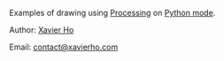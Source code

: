 Examples of drawing using [Processing](http://processing.org/) on [Python mode](https://github.com/jdf/processing.py).

Author: [Xavier Ho](http://jumptoglide.com)

Email: [contact@xavierho.com](contact@xavierho.com)